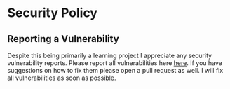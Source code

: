 # Security Policy

## Reporting a Vulnerability

Despite this being primarily a learning project I appreciate any security vulnerability reports.
Please report all vulnerabilities here [here](https://github.com/igorplebanczyk/image-processing-service/security/advisories/new). 
If you have suggestions on how to fix them please open a pull request as well.
I will fix all vulnerabilities as soon as possible.
